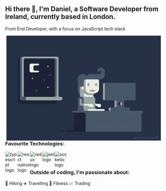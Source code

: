 ## Hi there 👋, I'm Daniel, a Software Developer from Ireland, currently based in London.

Front End Developer, with a
focus on JavaScript tech stack

<img align="right" alt="illustration of web developer with laptop" src="./images/giphy.gif" width="500" height="340" />

<br/>

### Favourite Technologies:

[<img align="left" alt="typescript logo" width="40px" src="https://upload.wikimedia.org/wikipedia/commons/thumb/4/4c/Typescript_logo_2020.svg/1200px-Typescript_logo_2020.svg.png"/>][javascript]
[<img align="left" alt="react native logo" width="40px" src="https://reactnative.dev/img/header_logo.svg"/>][reactnative]
[<img align="left" alt="redux logo" width="40px" src="https://redux.js.org/img/redux.svg"/>][redux]
[<img align="left" alt="jest logo" width="40px" src="https://raw.githubusercontent.com/jestjs/jest/main/website/static/img/jest.png"/>][jest]
[<img align="left" alt="socketio logo" width="40px" src="https://upload.wikimedia.org/wikipedia/commons/thumb/9/96/Socket-io.svg/800px-Socket-io.svg.png"/>][socketio]

<br/>
<br/>

### Outside of coding, I'm passionate about:

🥾 Hiking
✈️ Travelling
💪 Fitness
📈 Trading


[javascript]: https://www.javascript.com/
[reactnative]: https://reactnative.dev/
[redux]: https://redux.js.org/
[jest]: https://jestjs.io/
[socketio]: https://socket.io/
